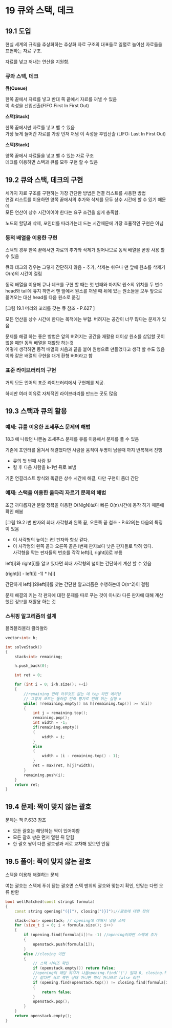 # **19 큐와 스택, 데크**


## **19.1 도입**

현실 세계의 규칙을 추상화하는 추상화 자료 구조의 대표들로 일렬로 늘어선 자료들을 표현하는 자료 구조.

자료를 넣고 꺼내는 연산을 지원함.



### **큐와 스택, 데크**

**큐(Queue)**  

한쪽 끝에서 자료를 넣고 반대 쪽 끝에서 자료를 꺼낼 수 있음  
이 속성을 선입선출(FIFO:First In First Out)

**스택(Stack)**  

한쪽 끝에서만 자료를 넣고 뺄 수 있음  
가장 늦게 들어간 자료를 가장 먼저 꺼냄 이 속성을 후입선출 (LIFO: Last In First Out)

**스택(Stack)**  

양쪽 끝에서 자료들을 넣고 뺄 수 있는 자료 구조  
데크를 이용하면 스택과 큐를 모두 구현 할 수 있음

## **19.2 큐와 스택, 데크의 구현**

세가지  자료 구조를 구현하는 가장 간단한 방법은 연결 리스트를 사용한 방법  
연결 리스트를 이용하면 양쪽 끝에서의 추가와 삭제를 모두 상수 시간에 할 수 있기 때문에  
모든 연산이 상수 시간이어야 한다는 요구 조건을 쉽게 충족함.

노드의 할당과 삭제, 포인터를 따라가는데 드는  시간때문에 가장 효율적인 구현은 아님

### **동적 배열을 이용한 구현**

스택의 경우 한쪽 끝에서만 자료의 추가와 삭제가 일어나므로 동적 배열을 곧장 사용 할 수 있음

큐와 데크의 경우는 그렇게 간단하지 않음 - 추가, 삭제는 쉬우나 맨 앞에 원소를 삭제기 O(n)의 시간이 걸림

동적 배열을 이용해 큐나 데크를 구현 할 때는 첫 번째와 마지막 원소의 위치를 두 변수 head와 tail에 유지 하면서 맨 앞에서 원소를 꺼낼 때 뒤에 있는 원소들을 모두 앞으로 옮겨오는 대신 head를 다음 원소로 옮김

[그림 19.1 머리와 꼬리를 갖는 큐 참조 - P.627 ]


모든 연산을 상수 시간에 한다는 목적에는 부합. 버려지는 공간이 너무 많다는 문제가 있음

문제를 해결 하는 좋은 방법은 앞의 버려지는 공간을 재활용 더이상 원소를 삽입할 곳이 없을 때만 동적 배열을 재할당 하는것  
어떻게 생각하면 동적 배열의 처음과 끝을 붙여 원형으로 만들었다고 생각 할 수도 있음  
이와 같은 배열의 구현을 대개 환형 버퍼라고 함


### **표준 라이브러리의 구현**

거의 모든 언어의 표준 라이브러리에서 구현체를 제공.

하지만 여러 이유로 자체적인 라이브러리를 만드는 곳도 많음

## **19.3 스택과 큐의 활용**

### **예제: 큐를 이용한 조세푸스 문제의 해법**

18.3 에 나왔던 나쁜놈 조세푸스 문제를 큐를 이용해서 문제를 풀 수 있음

기존에 포인터를 옮겨서 해결했다면 사람을 움직여 두명이 남을때 까지 반복해서 진행  

- 큐의 첫 번째 사람 킬
- 킬 후 다음 사람을 k-1번 뒤로 보냄

기존 연결리스트 방식와 똑같은 상수 시간에 해결, 다만 구현이 좀더 간단

### **예제: 스택을 이용한 울타리 자르기 문제의 해법**

조금 까다롭지만 분할 정복을 이용한 O(NlgN)보다 빠른 O(n)시간에 동작 하기 때문에 확인 해봄

[그림 19.2 i번 판자의 최대 사각형과 왼쪽 끝, 오른쪽 끝 첨조 - P.629]는 다음의 특징이 있음

- 이 사각형의 높이는 i번 판자와 항상 같다.
- 이 사각형의 왼쪽 끝과 오른쪽 끝은 i번째 판자보다 낮은 판자들로 막혀 있다.  
사각형을 막는 판자들의 번호를 각각 left[i], right[i]로 부름

left[i]와 right[i]를 알고 있다면 최대 사각형의 넓이는 간단하게 계산 할 수 있음

(right[i] - left[i] -1) * h[i]

간단하게 left[i]와left[i]를 찾는 간단한 알고리즘은 수행하는데 O(n^2)이 걸림

문제 해결의 키는 각 판자에 대한 문제를 따로 푸는 것이 아니라 다른 판자에 대해 계산했던 정보를 재활용 하는 것

### **스위핑 알고리즘의 설계**
블라블라블라 쏼라쏼라

``` c++
vector<int> h;

int solveStack()
{
    stack<int> remaining;

    h.push_back(0);

    int ret = 0;

    for (int i = 0; i<h.size(); ++i)
    {
        //remaining 안에 아무것도 없는 데 top 하면 에러남
        // 그렇게 코드는 돌아감 단축 평가로 인해 뒤는 실행 x
        while( !remaining.empty() && h[remaining.top()] >= h[i])
        {
            int j = remaining.top();
            remaining.pop();
            int width = -1;
            if(remaining.empty()
            {
                width = i;
            }
            else
            {
                width = (i - remaining.top() - 1);
            }
            ret = max(ret, h[j]*width);
        }
        remaining.push(i);
    }
    return ret;
}

```

## **19.4 문제: 짝이 맞지 않는 괄호**
문제는 책 P.633 참조

- 모든 괄호는 해당하는 짝이 있어야함
- 모든 괄호 쌍은 먼저 열린 뒤 닫힘
- 한 괄호 쌍이 다른 괄호쌍과 서로 교차해 있으면 안됨

## **19.5 풀이: 짝이 맞지 않는 괄호**

스택을 이용해 해결하는 문제

여는 괄호는 스택에 푸쉬 닫는 괄호면 스택 맨위의 괄호와 맞는지 확인, 안맞는 다면 오류 반환


``` c++
bool wellMatched(const string& formula)
{
    const string opening("({["), closing(")}]");//괄호에 대한 정의

    stack<char> openstack; // opening에 대해서 넣을 스택
    for (size_t i = 0; i < formula.size(); i++)
    {
        if (opening.find(formula[i])!= -1) //opening이라면 스택에 추가
        {
            openstack.push(formula[i]);
        }
        else //closing 이면
        {
            // 스택 사이즈 확인
            if (openstack.empty()) return false;
            //opening의 해당 위치가 나옴opening.find('(') 일때 0, closing.find(formula[i]) 가 closing.find(')') 라면 결과는 0
            // 같다면 서로 짝인 상태 아니면 짝이 아니므로 false 리턴
            if (opening.find(openstack.top()) != closing.find(formula[i]))
            {
                return false;
            }
            openstack.pop();
        }
    }
    return openstack.empty();
}
```